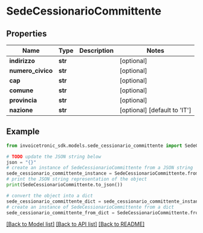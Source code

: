 # SedeCessionarioCommittente


## Properties

Name | Type | Description | Notes
------------ | ------------- | ------------- | -------------
**indirizzo** | **str** |  | [optional] 
**numero_civico** | **str** |  | [optional] 
**cap** | **str** |  | [optional] 
**comune** | **str** |  | [optional] 
**provincia** | **str** |  | [optional] 
**nazione** | **str** |  | [optional] [default to 'IT']

## Example

```python
from invoicetronic_sdk.models.sede_cessionario_committente import SedeCessionarioCommittente

# TODO update the JSON string below
json = "{}"
# create an instance of SedeCessionarioCommittente from a JSON string
sede_cessionario_committente_instance = SedeCessionarioCommittente.from_json(json)
# print the JSON string representation of the object
print(SedeCessionarioCommittente.to_json())

# convert the object into a dict
sede_cessionario_committente_dict = sede_cessionario_committente_instance.to_dict()
# create an instance of SedeCessionarioCommittente from a dict
sede_cessionario_committente_from_dict = SedeCessionarioCommittente.from_dict(sede_cessionario_committente_dict)
```
[[Back to Model list]](../README.md#documentation-for-models) [[Back to API list]](../README.md#documentation-for-api-endpoints) [[Back to README]](../README.md)



